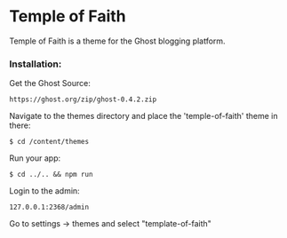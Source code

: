 # Temple of Faith

Temple of Faith is a theme for the Ghost blogging platform.

### Installation:

Get the Ghost Source:

    https://ghost.org/zip/ghost-0.4.2.zip

Navigate to the themes directory and place the 'temple-of-faith' theme in there:

    $ cd /content/themes

Run your app:

    $ cd ../.. && npm run

Login to the admin:

    127.0.0.1:2368/admin

Go to settings -> themes and select "template-of-faith"
